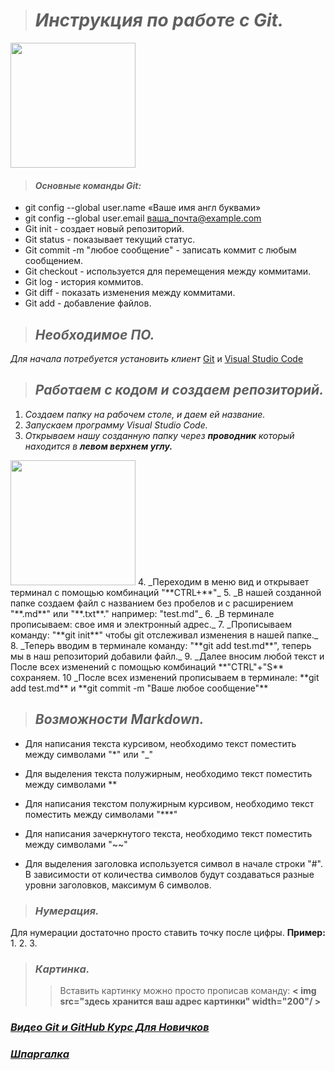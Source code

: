 > # _Инструкция по работе с Git._

<img src="https://webfanat.com/view/assets/images/50.jpg" width="200"/>

> #### _Основные команды Git:_

* git config --global user.name «Ваше имя англ буквами»
* git config --global user.email ваша_почта@example.com
* Git init - создает новый репозиторий.
* Git status - показывает текущий статус.
* Git commit -m "любое сообщение" - записать коммит с любым сообщением.
* Git checkout - используется для перемещения между коммитами.
* Git log - история коммитов.
* Git diff - показать изменения между коммитами.
* Git add - добавление файлов.

> ## _Необходимое ПО._

_Для начала потребуется установить клиент_  [Git](https://git-scm.com/downloads) и [Visual Studio Code](https://code.visualstudio.com/)

> ## _Работаем с кодом и создаем репозиторий._

1. _Создаем папку на рабочем столе, и даем ей название._
2. _Запускаем программу Visual Studio Code._
3. _Открываем нашу созданную папку через **проводник** который находится в **левом верхнем углу.**_
<img src="https://sun9-71.userapi.com/impf/xGAR3uscJZerte8uSumc5oer9dvFeHnZrskTYA/j28Dj5lAz2c.jpg?size=922x828&quality=96&sign=791ac205e7fa1488d703c1213e00a915&type=album" width="200"/>
4. _Переходим в меню вид и открывает терминал с помощью комбинаций "**CTRL+**"_
5. _В нашей созданной папке создаем файл с названием без пробелов и с расширением "**.md**" или "**.txt**." например: "test.md"_
6. _В терминале прописываем: свое имя и электронный адрес._
7. _Прописываем команду: "**git init**" чтобы git отслеживал изменения в нашей папке._
8. _Теперь вводим в терминале команду: "**git add test.md**", теперь мы в наш репозиторий добавили файл._
9. _Далее вносим любой текст и После всех изменений с помощью комбинаций **"CTRL"+"S** сохраняем.
10 _После всех изменений прописываем в терминале: **git add test.md** и **git commit -m "Ваше любое сообщение"**


> ## _Возможности Markdown._

* Для написания текста курсивом, необходимо текст поместить между символами "*" или "_"
* Для выделения текста полужирным, необходимо текст поместить между символами **
* Для написания текстом полужирным курсивом, необходимо текст поместить между символами "***"
* Для написания зачеркнутого текста, необходимо текст поместить между символами "~~"

* Для выделения заголовка используется символ в начале строки "#". В зависимости от количества символов будут создаваться разные уровни заголовков, максимум 6 символов.

> ### _Нумерация._
Для нумерации достаточно просто ставить точку после цифры. **Пример:**
1. 
2. 
3. 

> ### _Картинка._
>>Вставить картинку можно просто прописав команду:
**< img src="здесь хранится ваш адрес картинки" width="200"/ >** 


### _[Видео Git и GitHub Курс Для Новичков](https://www.youtube.com/watch?v=zZBiln_2FhM&t=1032s&ab_channel=%D0%92%D0%BB%D0%B0%D0%B4%D0%B8%D0%BB%D0%B5%D0%BD%D0%9C%D0%B8%D0%BD%D0%B8%D0%BD)_

### _[Шпаргалка](https://training.github.com/downloads/ru/github-git-cheat-sheet/)_

